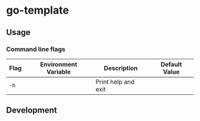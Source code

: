 # go-template

<!-- put some description here -->

## Usage

<!-- instructions about how to use -->

### Command line flags

| Flag | Environment Variable | Description         | Default Value |
| ---- | -------------------- | ------------------- | ------------- |
| `-h` |                      | Print help and exit |               |

## Development

<!-- instructions about how to contribute -->